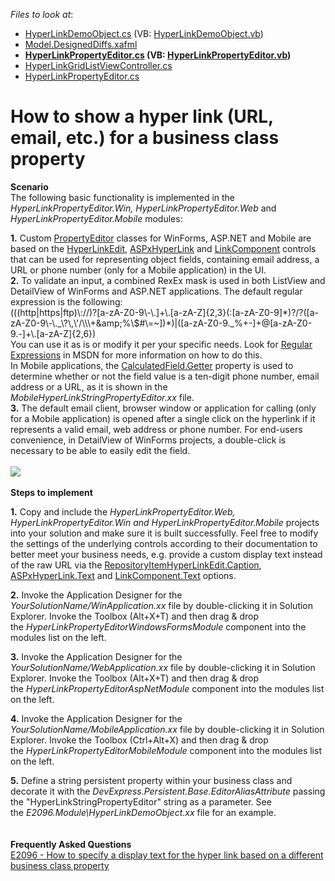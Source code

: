 <!-- default file list -->
*Files to look at*:

* [HyperLinkDemoObject.cs](./CS/E2096.Module/HyperLinkDemoObject.cs) (VB: [HyperLinkDemoObject.vb](./VB/E2096.Module/HyperLinkDemoObject.vb))
* [Model.DesignedDiffs.xafml](./CS/E2096.Module/Model.DesignedDiffs.xafml)
* **[HyperLinkPropertyEditor.cs](./CS/HyperLinkPropertyEditor.Web/HyperLinkPropertyEditor.cs) (VB: [HyperLinkPropertyEditor.vb](./VB/HyperLinkPropertyEditor.Web/HyperLinkPropertyEditor.vb))**
* [HyperLinkGridListViewController.cs](./CS/HyperLinkPropertyEditor.Win/HyperLinkGridListViewController.cs)
* [HyperLinkPropertyEditor.cs](./CS/HyperLinkPropertyEditor.Win/HyperLinkPropertyEditor.cs)
<!-- default file list end -->
# How to show a hyper link (URL, email, etc.) for a business class property


<p><strong>Scenario<br></strong>The following basic functionality is implemented in the <em>HyperLinkPropertyEditor.Win,</em> <em>HyperLinkPropertyEditor.Web</em> and <em>HyperLinkPropertyEditor.Mobile</em> modules:</p>
<p><strong>1.</strong> Custom <a href="https://documentation.devexpress.com/#eXpressAppFramework/CustomDocument113097">PropertyEditor</a> classes for WinForms, ASP.NET and Mobile are based on the <u><a href="http://documentation.devexpress.com/#WindowsForms/clsDevExpressXtraEditorsHyperLinkEdittopic">HyperLinkEdit</a></u>, <a href="http://documentation.devexpress.com/#AspNet/clsDevExpressWebASPxEditorsASPxHyperLinktopic">ASPxHyperLink</a> and <a href="https://documentation.devexpress.com/eXpressAppFramework/DevExpress.ExpressApp.Mobile.MobileModel.LinkComponent.class">LinkComponent</a> controls that can be used for representing object fields, containing email address, a URL or phone number (only for a Mobile application) in the UI.<br> <strong>2.</strong> To validate an input, a combined RexEx mask is used in both ListView and DetailView of WinForms and ASP.NET applications. The default regular expression is the following:<br> (((http|https|ftp)\://)?[a-zA-Z0-9\-\.]+\.[a-zA-Z]{2,3}(:[a-zA-Z0-9]*)?/?([a-zA-Z0-9\-\._\?\,\'/\\\+&amp;amp;%\$#\=~])*)|([a-zA-Z0-9._%+-]+@[a-zA-Z0-9.-]+\.[a-zA-Z]{2,6})<br> You can use it as is or modify it per your specific needs. Look for <a href="http://msdn.microsoft.com/en-us/library/2k3te2cs%28VS.80%29.aspx"><u>Regular Expressions</u></a> in MSDN for more information on how to do this.<br>In Mobile applications, the <a href="https://documentation.devexpress.com/eXpressAppFramework/DevExpress.ExpressApp.Mobile.MobileModel.CalculatedField.Getter.property">CalculatedField.Getter</a> property is used to determine whether or not the field value is a ten-digit phone number, email address or a URL, as it is shown in the <em>MobileHyperLinkStringPropertyEditor.xx </em>file. <br> <strong>3.</strong> The default email client, browser window or application for calling (only for a Mobile application) is opened after a single click on the hyperlink if it represents a valid email, web address or phone number. For end-users convenience, in DetailView of WinForms projects, a double-click is necessary to be able to easily edit the field.<br><br><img src="https://raw.githubusercontent.com/DevExpress-Examples/how-to-show-a-hyper-link-url-email-etc-for-a-business-class-property-e2096/12.2.4+/media/6fc986cb-1342-44fb-8f4e-e8537d5ad1cf.png"><br><br><strong>Steps to implement</strong></p>
<p><strong>1.</strong> Copy and include the <em>HyperLinkPropertyEditor.Web,</em> <em>HyperLinkPropertyEditor.Win</em> <em>and HyperLinkPropertyEditor.Mobile</em> projects into your solution and make sure it is built successfully. Feel free to modify the settings of the underlying controls according to their documentation to better meet your business needs, e.g. provide a custom display text instead of the raw URL via the <a href="https://documentation.devexpress.com/WindowsForms/DevExpressXtraEditorsRepositoryRepositoryItemHyperLinkEdit_Captiontopic.aspx">RepositoryItemHyperLinkEdit.Caption</a>, <a href="https://documentation.devexpress.com/AspNet/DevExpressWebASPxHyperLink_Texttopic.aspx">ASPxHyperLink.Text</a> and <a href="https://documentation.devexpress.com/eXpressAppFramework/DevExpress.ExpressApp.Mobile.MobileModel.LinkComponent.Text.property">LinkComponent.Text</a> options.</p>
<p><strong>2.</strong> Invoke the Application Designer for the <em>YourSolutionName/WinApplication.xx</em> file by double-clicking it in Solution Explorer. Invoke the Toolbox (Alt+X+T) and then drag & drop the <em>HyperLinkPropertyEditorWindowsFormsModule</em> component into the modules list on the left.</p>
<p><strong>3.</strong> Invoke the Application Designer for the <em>YourSolutionName/WebApplication.xx</em> file by double-clicking it in Solution Explorer. Invoke the Toolbox (Alt+X+T) and then drag & drop the <em>HyperLinkPropertyEditorAspNetModule</em> component into the modules list on the left.</p>
<p><strong>4.</strong> Invoke the Application Designer for the <em>YourSolutionName/MobileApplication.xx</em> file by double-clicking it in Solution Explorer. Invoke the Toolbox (Ctrl+Alt+X) and then drag & drop the <em>HyperLinkPropertyEditorMobileModule</em> component into the modules list on the left.</p>
<p><strong>5.</strong> Define a string persistent property within your business class and decorate it with the <em>DevExpress.Persistent.Base.EditorAliasAttribute</em> passing the "HyperLinkStringPropertyEditor" string as a parameter. See the <em>E2096.Module\HyperLinkDemoObject.xx</em> file for an example.<br><br><br><strong>Frequently Asked Questions</strong><br><a href="https://www.devexpress.com/Support/Center/p/T483344">E2096 - How to specify a display text for the hyper link based on a different business class property</a></p>

<br/>


